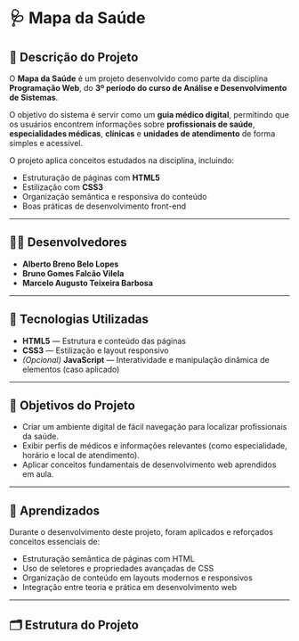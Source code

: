 # 🩺 Mapa da Saúde

## 📘 Descrição do Projeto
O **Mapa da Saúde** é um projeto desenvolvido como parte da disciplina **Programação Web**, do **3º período do curso de Análise e Desenvolvimento de Sistemas**.

O objetivo do sistema é servir como um **guia médico digital**, permitindo que os usuários encontrem informações sobre **profissionais de saúde**, **especialidades médicas**, **clínicas** e **unidades de atendimento** de forma simples e acessível.

O projeto aplica conceitos estudados na disciplina, incluindo:
- Estruturação de páginas com **HTML5**
- Estilização com **CSS3**
- Organização semântica e responsiva do conteúdo
- Boas práticas de desenvolvimento front-end

---

## 👨‍💻 Desenvolvedores
- **Alberto Breno Belo Lopes**  
- **Bruno Gomes Falcão Vilela**  
- **Marcelo Augusto Teixeira Barbosa**

---

## 🧩 Tecnologias Utilizadas
- **HTML5** — Estrutura e conteúdo das páginas  
- **CSS3** — Estilização e layout responsivo  
- *(Opcional)* **JavaScript** — Interatividade e manipulação dinâmica de elementos (caso aplicado)

---

## 🎯 Objetivos do Projeto
- Criar um ambiente digital de fácil navegação para localizar profissionais da saúde.  
- Exibir perfis de médicos e informações relevantes (como especialidade, horário e local de atendimento).  
- Aplicar conceitos fundamentais de desenvolvimento web aprendidos em aula.

---

## 🧠 Aprendizados
Durante o desenvolvimento deste projeto, foram aplicados e reforçados conceitos essenciais de:
- Estruturação semântica de páginas com HTML  
- Uso de seletores e propriedades avançadas de CSS  
- Organização de conteúdo em layouts modernos e responsivos  
- Integração entre teoria e prática em desenvolvimento web

---

## 🗂️ Estrutura do Projeto
